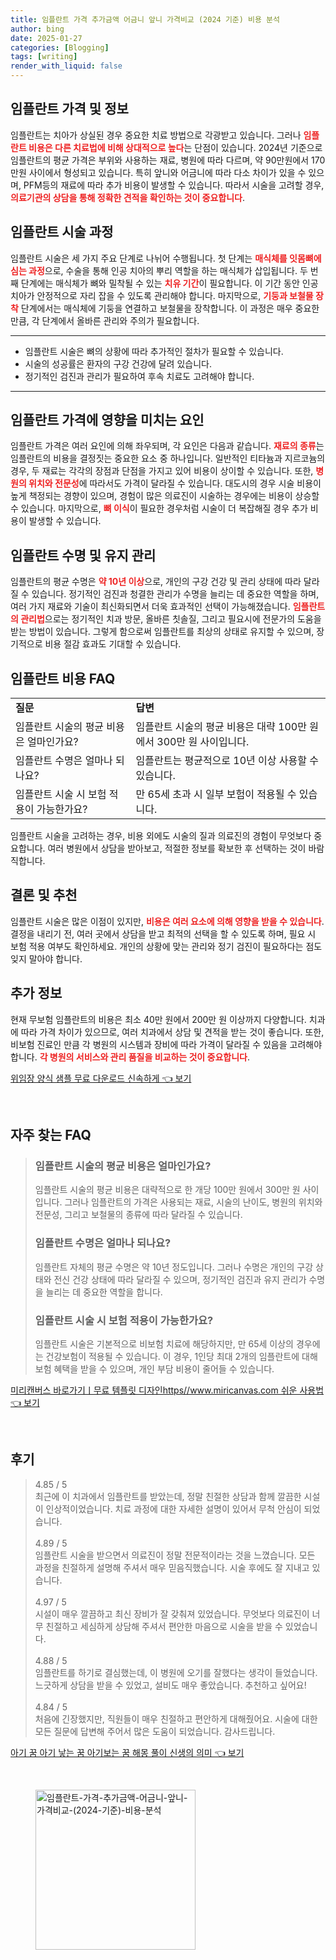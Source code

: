 ```yaml
---
title: 임플란트 가격 추가금액 어금니 앞니 가격비교 (2024 기준) 비용 분석
author: bing
date: 2025-01-27
categories: [Blogging]
tags: [writing]
render_with_liquid: false
---
```



<h2 id='임플란트_가격_및_정보'>임플란트 가격 및 정보</h2>

<p>임플란트는 치아가 상실된 경우 중요한 치료 방법으로 각광받고 있습니다. 그러나 <b><span style="color: #ee2323;">임플란트 비용은 다른 치료법에 비해 상대적으로 높다</span></b>는 단점이 있습니다. 2024년 기준으로 임플란트의 평균 가격은 부위와 사용하는 재료, 병원에 따라 다르며, 약 90만원에서 170만원 사이에서 형성되고 있습니다. 특히 앞니와 어금니에 따라 다소 차이가 있을 수 있으며, PFM등의 재료에 따라 추가 비용이 발생할 수 있습니다. 따라서 시술을 고려할 경우, <b><span style="color: #ee2323;">의료기관의 상담을 통해 정확한 견적을 확인하는 것이 중요합니다</span></b>.</p>

<h2 id='임플란트_시술_과정'>임플란트 시술 과정</h2>

<p>임플란트 시술은 세 가지 주요 단계로 나뉘어 수행됩니다. 첫 단계는 <b><span style="color: #ee2323;">매식체를 잇몸뼈에 심는 과정</span></b>으로, 수술을 통해 인공 치아의 뿌리 역할을 하는 매식체가 삽입됩니다. 두 번째 단계에는 매식체가 뼈와 밀착될 수 있는 <b><span style="color: #ee2323;">치유 기간</span></b>이 필요합니다. 이 기간 동안 인공 치아가 안정적으로 자리 잡을 수 있도록 관리해야 합니다. 마지막으로, <b><span style="color: #ee2323;">기둥과 보철물 장착</span></b> 단계에서는 매식체에 기둥을 연결하고 보철물을 장착합니다. 이 과정은 매우 중요한 만큼, 각 단계에서 올바른 관리와 주의가 필요합니다.</p>

<hr />

<ul>
    <li>임플란트 시술은 뼈의 상황에 따라 추가적인 절차가 필요할 수 있습니다.</li>
    <li>시술의 성공률은 환자의 구강 건강에 달려 있습니다.</li>
    <li>정기적인 검진과 관리가 필요하여 후속 치료도 고려해야 합니다.</li>
</ul>

<hr />

<h2 id='임플란트_가격에_영향을_미치는_요인'>임플란트 가격에 영향을 미치는 요인</h2>

<p>임플란트 가격은 여러 요인에 의해 좌우되며, 각 요인은 다음과 같습니다. <b><span style="color: #ee2323;">재료의 종류</span></b>는 임플란트의 비용을 결정짓는 중요한 요소 중 하나입니다. 일반적인 티타늄과 지르코늄의 경우, 두 재료는 각각의 장점과 단점을 가지고 있어 비용이 상이할 수 있습니다. 또한, <b><span style="color: #ee2323;">병원의 위치와 전문성</span></b>에 따라서도 가격이 달라질 수 있습니다. 대도시의 경우 시술 비용이 높게 책정되는 경향이 있으며, 경험이 많은 의료진이 시술하는 경우에는 비용이 상승할 수 있습니다. 마지막으로, <b><span style="color: #ee2323;">뼈 이식</span></b>이 필요한 경우처럼 시술이 더 복잡해질 경우 추가 비용이 발생할 수 있습니다.</p>

<h2 id='임플란트_수명_및_유지관리'>임플란트 수명 및 유지 관리</h2>

<p>임플란트의 평균 수명은 <b><span style="color: #ee2323;">약 10년 이상</span></b>으로, 개인의 구강 건강 및 관리 상태에 따라 달라질 수 있습니다. 정기적인 검진과 청결한 관리가 수명을 늘리는 데 중요한 역할을 하며, 여러 가지 재료와 기술이 최신화되면서 더욱 효과적인 선택이 가능해졌습니다. <b><span style="color: #ee2323;">임플란트의 관리법</span></b>으로는 정기적인 치과 방문, 올바른 칫솔질, 그리고 필요시에 전문가의 도움을 받는 방법이 있습니다. 그렇게 함으로써 임플란트를 최상의 상태로 유지할 수 있으며, 장기적으로 비용 절감 효과도 기대할 수 있습니다.</p>

<h2 id='임플란트_비용_FAQ'>임플란트 비용 FAQ</h2>

<table>
    <tr>
        <td><b>질문</b></td>
        <td><b>답변</b></td>
    </tr>
    <tr>
        <td>임플란트 시술의 평균 비용은 얼마인가요?</td>
        <td>임플란트 시술의 평균 비용은 대략 100만 원에서 300만 원 사이입니다.</td>
    </tr>
    <tr>
        <td>임플란트 수명은 얼마나 되나요?</td>
        <td>임플란트는 평균적으로 10년 이상 사용할 수 있습니다.</td>
    </tr>
    <tr>
        <td>임플란트 시술 시 보험 적용이 가능한가요?</td>
        <td>만 65세 초과 시 일부 보험이 적용될 수 있습니다.</td>
    </tr>
</table>

<p>임플란트 시술을 고려하는 경우, 비용 외에도 시술의 질과 의료진의 경험이 무엇보다 중요합니다. 여러 병원에서 상담을 받아보고, 적절한 정보를 확보한 후 선택하는 것이 바람직합니다.</p>

<h2 id='결론_및_추천'>결론 및 추천</h2>

<p>임플란트 시술은 많은 이점이 있지만, <b><span style="color: #ee2323;">비용은 여러 요소에 의해 영향을 받을 수 있습니다</span></b>. 결정을 내리기 전, 여러 곳에서 상담을 받고 최적의 선택을 할 수 있도록 하며, 필요 시 보험 적용 여부도 확인하세요. 개인의 상황에 맞는 관리와 정기 검진이 필요하다는 점도 잊지 말아야 합니다.</p>

<h2 id='추가_정보'>추가 정보</h2>

<p>현재 무보험 임플란트의 비용은 최소 40만 원에서 200만 원 이상까지 다양합니다. 치과에 따라 가격 차이가 있으므로, 여러 치과에서 상담 및 견적을 받는 것이 좋습니다. 또한, 비보험 진료인 만큼 각 병원의 시스템과 장비에 따라 가격이 달라질 수 있음을 고려해야 합니다. <b><span style="color: #ee2323;">각 병원의 서비스와 관리 품질을 비교하는 것이 중요합니다</span></b>.</p>


<p><a class="click-button" title="위임장 양식 샘플 무료 다운로드 신속하게" href="https://afficreate.github.io/posts/%EC%9C%84%EC%9E%84%EC%9E%A5-%EC%96%91%EC%8B%9D-%EC%83%98%ED%94%8C-%EB%AC%B4%EB%A3%8C-%EB%8B%A4%EC%9A%B4%EB%A1%9C%EB%93%9C-%EC%8B%A0%EC%86%8D%ED%95%98%EA%B2%8C/" rel="dofollow">위임장 양식 샘플 무료 다운로드 신속하게 👈 보기</a></p><br>
<h2 id='자주_찾는_FAQ'>자주 찾는 FAQ</h2>
<div itemscope="" itemtype="https://schema.org/FAQPage"> 
<blockquote> 
<div itemscope="" itemprop="mainEntity" itemtype="https://schema.org/Question"> 
<h3 itemprop="name">임플란트 시술의 평균 비용은 얼마인가요?</h3> 
<div itemscope="" itemprop="acceptedAnswer" itemtype="https://schema.org/Answer"> 
<span itemprop="text"> <p>임플란트 시술의 평균 비용은 대략적으로 한 개당 100만 원에서 300만 원 사이입니다. 그러나 임플란트의 가격은 사용되는 재료, 시술의 난이도, 병원의 위치와 전문성, 그리고 보철물의 종류에 따라 달라질 수 있습니다.</p> </span> 
</div> 
</div> 

<div itemscope="" itemprop="mainEntity" itemtype="https://schema.org/Question"> 
<h3 itemprop="name">임플란트 수명은 얼마나 되나요?</h3> 
<div itemscope="" itemprop="acceptedAnswer" itemtype="https://schema.org/Answer"> 
<span itemprop="text"> <p>임플란트 자체의 평균 수명은 약 10년 정도입니다. 그러나 수명은 개인의 구강 상태와 전신 건강 상태에 따라 달라질 수 있으며, 정기적인 검진과 유지 관리가 수명을 늘리는 데 중요한 역할을 합니다.</p> </span> 
</div> 
</div> 

<div itemscope="" itemprop="mainEntity" itemtype="https://schema.org/Question"> 
<h3 itemprop="name">임플란트 시술 시 보험 적용이 가능한가요?</h3> 
<div itemscope="" itemprop="acceptedAnswer" itemtype="https://schema.org/Answer"> 
<span itemprop="text"> <p>임플란트 시술은 기본적으로 비보험 치료에 해당하지만, 만 65세 이상의 경우에는 건강보험이 적용될 수 있습니다. 이 경우, 1인당 최대 2개의 임플란트에 대해 보험 혜택을 받을 수 있으며, 개인 부담 비용이 줄어들 수 있습니다.</p> </span> 
</div> 
</div> 
</blockquote> 
</div>
<p><a class="click-button" title="미리캔버스 바로가기ㅣ무료 템플릿 디자인https//www.miricanvas.com 쉬운 사용법" href="https://afficreate.github.io/posts/%EB%AF%B8%EB%A6%AC%EC%BA%94%EB%B2%84%EC%8A%A4-%EB%B0%94%EB%A1%9C%EA%B0%80%EA%B8%B0%E3%85%A3%EB%AC%B4%EB%A3%8C-%ED%85%9C%ED%94%8C%EB%A6%BF-%EB%94%94%EC%9E%90%EC%9D%B8httpswww.miricanvas.com-%EC%89%AC%EC%9A%B4-%EC%82%AC%EC%9A%A9%EB%B2%95/" rel="dofollow">미리캔버스 바로가기ㅣ무료 템플릿 디자인https//www.miricanvas.com 쉬운 사용법 👈 보기</a></p><br>
<h2 id='후기'>후기</h2>
<div itemscope itemtype="https://schema.org/Product">
  <blockquote>
  <div itemprop="review" itemscope itemtype="https://schema.org/Review">
      <div itemprop="reviewRating" itemscope itemtype="https://schema.org/Rating"> <span itemprop="ratingValue">4.85</span> / <span itemprop="bestRating">5</span> </div>
      <span itemprop="reviewBody">최근에 이 치과에서 임플란트를 받았는데, 정말 친절한 상담과 함께 깔끔한 시설이 인상적이었습니다. 치료 과정에 대한 자세한 설명이 있어서 무척 안심이 되었습니다.</span>
  </div>
  <br>
  <div itemprop="review" itemscope itemtype="https://schema.org/Review">
      <div itemprop="reviewRating" itemscope itemtype="https://schema.org/Rating"> <span itemprop="ratingValue">4.89</span> / <span itemprop="bestRating">5</span> </div>
      <span itemprop="reviewBody">임플란트 시술을 받으면서 의료진이 정말 전문적이라는 것을 느꼈습니다. 모든 과정을 친절하게 설명해 주셔서 매우 믿음직했습니다. 시술 후에도 잘 지내고 있습니다.</span>
  </div>
  <br>
  <div itemprop="review" itemscope itemtype="https://schema.org/Review">
      <div itemprop="reviewRating" itemscope itemtype="https://schema.org/Rating"> <span itemprop="ratingValue">4.97</span> / <span itemprop="bestRating">5</span> </div>
      <span itemprop="reviewBody">시설이 매우 깔끔하고 최신 장비가 잘 갖춰져 있었습니다. 무엇보다 의료진이 너무 친절하고 세심하게 상담해 주셔서 편안한 마음으로 시술을 받을 수 있었습니다.</span>
  </div>
  <br>
  <div itemprop="review" itemscope itemtype="https://schema.org/Review">
      <div itemprop="reviewRating" itemscope itemtype="https://schema.org/Rating"> <span itemprop="ratingValue">4.88</span> / <span itemprop="bestRating">5</span> </div>
      <span itemprop="reviewBody">임플란트를 하기로 결심했는데, 이 병원에 오기를 잘했다는 생각이 들었습니다. 느긋하게 상담을 받을 수 있었고, 설비도 매우 좋았습니다. 추천하고 싶어요!</span>
  </div>
  <br>
  <div itemprop="review" itemscope itemtype="https://schema.org/Review">
      <div itemprop="reviewRating" itemscope itemtype="https://schema.org/Rating"> <span itemprop="ratingValue">4.84</span> / <span itemprop="bestRating">5</span> </div>
      <span itemprop="reviewBody">처음에 긴장했지만, 직원들이 매우 친절하고 편안하게 대해줬어요. 시술에 대한 모든 질문에 답변해 주어서 많은 도움이 되었습니다. 감사드립니다.</span>
  </div>
  </blockquote>
</div>
<p><a class="click-button" title="아기 꿈 아기 낳는 꿈 아기보는 꿈 해몽 풀이 신생의 의미" href="https://afficreate.github.io/posts/%EC%95%84%EA%B8%B0-%EA%BF%88-%EC%95%84%EA%B8%B0-%EB%82%B3%EB%8A%94-%EA%BF%88-%EC%95%84%EA%B8%B0%EB%B3%B4%EB%8A%94-%EA%BF%88-%ED%95%B4%EB%AA%BD-%ED%92%80%EC%9D%B4-%EC%8B%A0%EC%83%9D%EC%9D%98-%EC%9D%98%EB%AF%B8/" rel="dofollow">아기 꿈 아기 낳는 꿈 아기보는 꿈 해몽 풀이 신생의 의미 👈 보기</a></p><br>
<figure class="image"><img src="https://afficreate.github.io/assets/img/thumbnail/임플란트-가격-추가금액-어금니-앞니-가격비교-(2024-기준)-비용-분석.webp" alt="임플란트-가격-추가금액-어금니-앞니-가격비교-(2024-기준)-비용-분석" width="256" height="256"></figure>